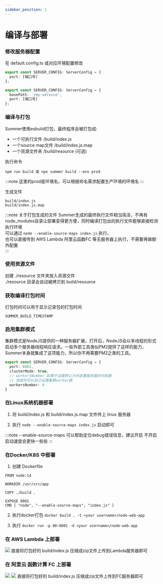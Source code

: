 ```yaml
---
sidebar_position: 1
---
```


# 编译与部署

### 修改服务器配置

在 default.config.ts 或对应环境配置修改

```ts title="修改端口号"
export const SERVER_CONFIG: ServerConfig = {
  port: [端口号]
};
```

```ts title="使用前缀路径，可在同一域名下通过路径区分部署多个服务"
export const SERVER_CONFIG: ServerConfig = {
  basePath: '/my-service',
  port: [端口号]
};
```

### 编译与打包
Summer使用esbuild打包，最终程序会被打包成:

- 一个可执行文件 /build/index.js
- 一个source map文件  /build/index.js.map  
- 一个资源文件夹 /build/resource (可选)

执行命令
```
npm run build 或 npx summer build --env prod
```
:::note
这里的prod是环境名，可以根据命名需求配置生产环境的环境名
:::

生成文件
```
build/index.js
build/index.js.map
```

:::note 关于打包生成的文件
Summer生成的最终执行文件相当简洁，不再有node_modules目录让部署变得更方便，同时编译打包出的执行文件能够直接检测执行环境<br/>
可以通过 ``node --enable-source-maps index.js`` 执行，<br/>
也可以直接传到 AWS Lambda 阿里云函数FC 等无服务器上执行，不需要再做额外配置<br/>
:::

### 使用资源文件
创建 ./resource 文件夹放入资源文件<br/>
./resource 目录会自动被拷贝到 build/resource



### 获取编译打包时间
打包时间可以用于显示记录包的打包时间
```
SUMMER_BUILD_TIMESTAMP
```

### 启用集群模式

集群模式是NodeJS提供的一种服务器扩展，打开后，NodeJS会以多线程的形式启动多个服务器线程响应请求。一些外部工具类似PM2提供了这样的能力，Summer本身就集成了这项能力，所以你不再需要PM2之类的工具。

```ts title="src/config/default.config.ts"
export const SERVER_CONFIG: ServerConfig = {
  port: 8801,
  clusterMode: true,
  // workersNumber 如果不设置默认为你部署服务器的内核数
  // 或者你可以自己设置集群worker数
  workersNumber: 4
}
```


### 在Linux系统机器部署

1. 将 build/index.js 和 build/index.js.map 文件传上 linux 服务器

2. 执行 `node --enable-source-maps index.js` 启动即可

:::note
--enable-source-maps 可以帮助定位debug错误信息，建议开启
不开启启动速度会更快一些些
:::


### 在Docker/K8S 中部署
1. 创建 Dockerfile

``` title="Dockerfile"
FROM node:14

WORKDIR /usr/src/app

COPY ./build .

EXPOSE 8801
CMD [ "node", "--enable-source-maps", "index.js" ]
```

2. 执行docker打包
`docker build . -t <your username>/node-web-app`

3. 执行
`docker run -p 80:8801 -d <your username>/node-web-app`

### 在 AWS Lambda 上部署
![](/img/awslambda.jpg)
直接将打包好的 build/index.js 压缩成zip文件上传到Lambda服务器即可



### 在 阿里云 函数计算 FC 上部署
![](/img/alifc1.jpg)
![](/img/alifc2.jpg)
直接将打包好的 build/index.js 压缩成zip文件上传到FC服务器即可
 